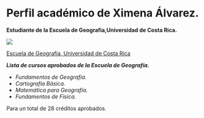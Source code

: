 # Perfil académico de Ximena Álvarez.
__Estudiante de la Escuela de Geografia,Universidad de Costa Rica.__

![](https://geografia.fcs.ucr.ac.cr/images/Proyectos/programas/Firmas_Digitales-02.png)

[Escuela de Geografia, Universidad de Costa Rica](https://geografia.fcs.ucr.ac.cr/)

___Lista de cursos aprobados de la Escuela de Geografía.___

  - _Fundamentos de Geografía._
  - _Cartografía Básica._ 
  - _Matemática para Geografía._
  - _Fundamentos de Física._
  
  Para un total de 28 créditos aprobados.
